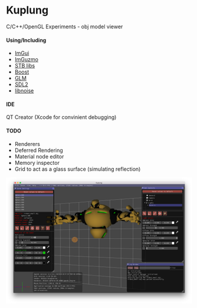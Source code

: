 # Kuplung

C/C++/OpenGL Experiments - obj model viewer

#### Using/Including

- [ImGui](https://github.com/ocornut/imgui)
- [ImGuzmo](https://github.com/CedricGuillemet/ImGuizmo)
- [STB libs](https://github.com/nothings/stb)
- [Boost](http://www.boost.org/)
- [GLM](http://glm.g-truc.net/)
- [SDL2](https://www.libsdl.org/)
- [libnoise](http://libnoise.sourceforge.net/)

#### IDE
QT Creator (Xcode for convinient debugging)

#### TODO

- Renderers
- Deferred Rendering
- Material node editor
- Memory inspector
- Grid to act as a glass surface (simulating reflection)

![Kuplung](https://raw.githubusercontent.com/supudo/Kuplung/master/screenshots/screenshot2.png "Kuplung")
